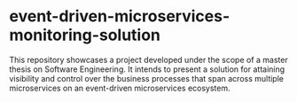 # event-driven-microservices-monitoring-solution
This repository showcases a project developed under the scope of a master thesis on Software Engineering. It intends to present a solution for attaining visibility and control over the business processes that span across multiple microservices on an event-driven microservices ecosystem.
